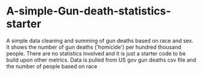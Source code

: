 # A-simple-Gun-death-statistics-starter
A simple data cleaning and summing of gun deaths based on race and sex. It shows the number of gun deaths ('homicide') per
hundred thousand people. There are no statistics involved and it is just a starter code to be build upon other metrics. Data is
pulled from US gov gun deaths csv file and the number of people based on race
